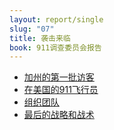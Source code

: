 ```yaml
---
layout: report/single
slug: "07"
title: 袭击来临
book: 911调查委员会报告
---
```

  * [加州的第一批访客](/report/07-01.html)
  * [在美国的911飞行员](/report/07-02.html)
  * [组织团队](/report/07-03.html)
  * [最后的战略和战术](/report/07-04.html)
